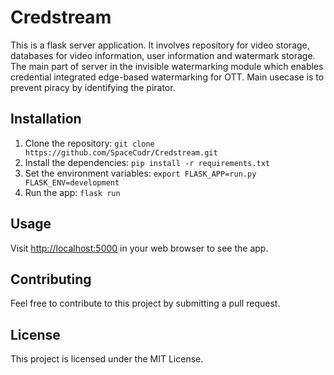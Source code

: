 # Credstream

This is a flask server application. It involves repository for video storage, databases for video information, user information and watermark storage. The main part of server in the invisible watermarking module which enables credential integrated edge-based watermarking for OTT. Main usecase is to prevent piracy by identifying the pirator.

## Installation

1. Clone the repository: `git clone https://github.com/SpaceCodr/Credstream.git`
2. Install the dependencies: `pip install -r requirements.txt`
3. Set the environment variables: `export FLASK_APP=run.py FLASK_ENV=development`
4. Run the app: `flask run`

## Usage

Visit [http://localhost:5000](http://localhost:5000) in your web browser to see the app.

## Contributing

Feel free to contribute to this project by submitting a pull request.

## License

This project is licensed under the MIT License.
